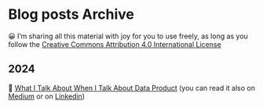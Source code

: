 # Blog posts Archive
😀 I’m sharing all this material with joy for you to use freely, as long as you follow the [Creative Commons Attribution 4.0 International License](https://creativecommons.org/licenses/by/4.0/)

## 2024

📌 [What I Talk About When I Talk About Data Product](./2024/b001-pure-data-products/README.md) (you can read it also on [Medium](https://medium.com/@andrea_gioia/what-i-talk-about-when-i-talk-about-data-product-19faa223f91b) or on [Linkedin](https://www.linkedin.com/pulse/what-i-talk-when-data-product-andrea-gioia-1edjf/?trackingId=zQS8Jr6bSmiygnr4uqvEUw%3D%3D))
